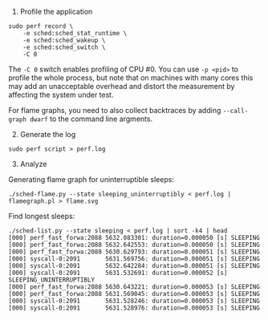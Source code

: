 
1. Profile the application

```
sudo perf record \
    -e sched:sched_stat_runtime \
    -e sched:sched_wakeup \
    -e sched:sched_switch \
    -C 0
```

The `-C 0` switch enables profiling of CPU #0. You can use `-p <pid>` to profile the whole process, but note that
on machines with many cores this may add an unacceptable overhead and distort the measurement by affecting the system under test.

For flame graphs, you need to also collect backtraces by adding `--call-graph dwarf` to the command line argments.

2. Generate the log

```
sudo perf script > perf.log
```

3. Analyze

Generating flame graph for uninterruptible sleeps:
```
./sched-flame.py --state sleeping_uninterruptibly < perf.log | flamegraph.pl > flame.svg
```

Find longest sleeps:

```
./sched-list.py --state sleeping < perf.log | sort -k4 | head
[000] perf_fast_forwa:2088 5632.083301: duration=0.000050 [s] SLEEPING  
[000] perf_fast_forwa:2088 5632.642553: duration=0.000050 [s] SLEEPING  
[000] perf_fast_forwa:2088 5630.629793: duration=0.000051 [s] SLEEPING  
[000] syscall-0:2091       5631.569756: duration=0.000051 [s] SLEEPING  
[000] syscall-0:2091       5632.642284: duration=0.000051 [s] SLEEPING  
[000] syscall-0:2091       5631.532691: duration=0.000052 [s] SLEEPING_UNINTERRUPTIBLY
[000] perf_fast_forwa:2088 5630.643221: duration=0.000053 [s] SLEEPING  
[000] perf_fast_forwa:2088 5631.569045: duration=0.000053 [s] SLEEPING  
[000] syscall-0:2091       5631.528246: duration=0.000053 [s] SLEEPING  
[000] syscall-0:2091       5631.528976: duration=0.000053 [s] SLEEPING  
```
